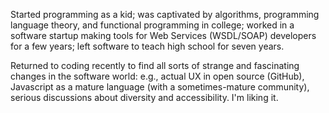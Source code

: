 Started programming as a kid; was captivated by algorithms, programming language
theory, and functional programming in college; worked in a software startup
making tools for Web Services (WSDL/SOAP) developers for a few years; left
software to teach high school for seven years.

Returned to coding recently to find all sorts of strange and fascinating
changes in the software world: e.g., actual UX in open source (GitHub),
Javascript as a mature language (with a sometimes-mature community), serious
discussions about diversity and accessibility.  I'm liking it.

